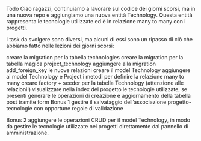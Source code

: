 Todo
Ciao ragazzi, continuiamo a lavorare sul codice dei giorni scorsi, ma in una nuova repo e aggiungiamo una nuova entità Technology. Questa entità rappresenta le tecnologie utilizzate ed è in relazione many to many con i progetti.

I task da svolgere sono diversi, ma alcuni di essi sono un ripasso di ciò che abbiamo fatto nelle lezioni dei giorni scorsi:

creare la migration per la tabella technologies
creare la migration per la tabella magica project_technology
aggiungere alla migration add_foreign_key le nuove relazioni
creare il model Technology
aggiungere ai model Technology e Project i metodi per definire la relazione many to many
creare factory + seeder per la tabella Technology (attenzione alle relazioni!)
visualizzare nella index del progetto le tecnologie utilizzate, se presenti
generare le operazioni di creazione e aggiornamento della tabella post tramite form
Bonus 1
gestire il salvataggio dell’associazione progetto-tecnologie con opportune regole di validazione

Bonus 2
aggiungere le operazioni CRUD per il model Technology, in modo da gestire le tecnologie utilizzate nei progetti direttamente dal pannello di amministrazione.